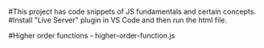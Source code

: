 #This project has code snippets of JS fundamentals and certain concepts.
#Install "Live Server" plugin in VS Code and then run the html file.

#Higher order functions - higher-order-function.js
